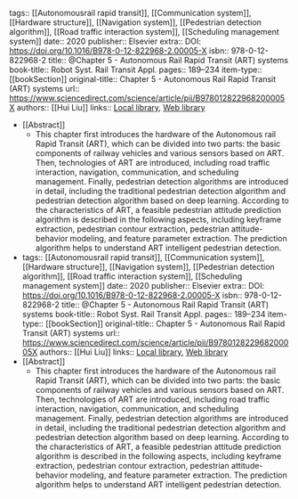 tags:: [[Autonomousrail rapid transit]], [[Communication system]], [[Hardware structure]], [[Navigation system]], [[Pedestrian detection algorithm]], [[Road traffic interaction system]], [[Scheduling management system]]
date:: 2020
publisher:: Elsevier
extra:: DOI: https://doi.org/10.1016/B978-0-12-822968-2.00005-X
isbn:: 978-0-12-822968-2
title:: @Chapter 5 - Autonomous Rail Rapid Transit (ART) systems
book-title:: Robot Syst. Rail Transit Appl.
pages:: 189–234
item-type:: [[bookSection]]
original-title:: Chapter 5 - Autonomous Rail Rapid Transit (ART) systems
url:: https://www.sciencedirect.com/science/article/pii/B978012822968200005X
authors:: [[Hui Liu]]
links:: [Local library](zotero://select/library/items/3H6VMIIP), [Web library](https://www.zotero.org/users/9756735/items/3H6VMIIP)

- [[Abstract]]
	- This chapter first introduces the hardware of the Autonomous rail Rapid Transit (ART), which can be divided into two parts: the basic components of railway vehicles and various sensors based on ART. Then, technologies of ART are introduced, including road traffic interaction, navigation, communication, and scheduling management. Finally, pedestrian detection algorithms are introduced in detail, including the traditional pedestrian detection algorithm and pedestrian detection algorithm based on deep learning. According to the characteristics of ART, a feasible pedestrian attitude prediction algorithm is described in the following aspects, including keyframe extraction, pedestrian contour extraction, pedestrian attitude-behavior modeling, and feature parameter extraction. The prediction algorithm helps to understand ART intelligent pedestrian detection.
- tags:: [[Autonomousrail rapid transit]], [[Communication system]], [[Hardware structure]], [[Navigation system]], [[Pedestrian detection algorithm]], [[Road traffic interaction system]], [[Scheduling management system]]
  date:: 2020
  publisher:: Elsevier
  extra:: DOI: https://doi.org/10.1016/B978-0-12-822968-2.00005-X
  isbn:: 978-0-12-822968-2
  title:: @Chapter 5 - Autonomous Rail Rapid Transit (ART) systems
  book-title:: Robot Syst. Rail Transit Appl.
  pages:: 189–234
  item-type:: [[bookSection]]
  original-title:: Chapter 5 - Autonomous Rail Rapid Transit (ART) systems
  url:: https://www.sciencedirect.com/science/article/pii/B978012822968200005X
  authors:: [[Hui Liu]]
  links:: [Local library](zotero://select/library/items/3H6VMIIP), [Web library](https://www.zotero.org/users/9756735/items/3H6VMIIP)
- [[Abstract]]
	- This chapter first introduces the hardware of the Autonomous rail Rapid Transit (ART), which can be divided into two parts: the basic components of railway vehicles and various sensors based on ART. Then, technologies of ART are introduced, including road traffic interaction, navigation, communication, and scheduling management. Finally, pedestrian detection algorithms are introduced in detail, including the traditional pedestrian detection algorithm and pedestrian detection algorithm based on deep learning. According to the characteristics of ART, a feasible pedestrian attitude prediction algorithm is described in the following aspects, including keyframe extraction, pedestrian contour extraction, pedestrian attitude-behavior modeling, and feature parameter extraction. The prediction algorithm helps to understand ART intelligent pedestrian detection.